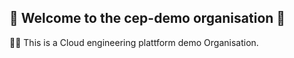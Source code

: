 ## 👋 Welcome to the cep-demo organisation 👋

🙋‍♀️ This is a Cloud engineering plattform demo Organisation.

